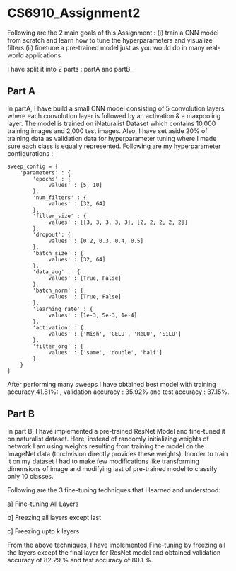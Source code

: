 # CS6910_Assignment2

Following are the 2 main goals of this Assignment : 
(i) train a CNN model from scratch and learn how to tune the hyperparameters and visualize filters 
(ii) finetune a pre-trained model just as you would do in many real-world applications

I have split it into 2 parts : partA and partB. 

## Part A

In partA, I have build a small CNN model consisting of 5 convolution layers where each convolution layer is followed by an activation & a maxpooling layer.
The model is trained on iNaturalist Dataset which contains 10,000 training images and 2,000 test images. Also, I have set aside 20% of training data as validation data for hyperparameter tuning where I made sure each class is equally represented. Following are my hyperparameter configurations :

```
sweep_config = {
    'parameters' : {
        'epochs' : {
            'values' : [5, 10]
        },
        'num_filters' : {
            'values' : [32, 64]
        },
        'filter_size' : {
            'values' : [[3, 3, 3, 3, 3], [2, 2, 2, 2, 2]]
        },
        'dropout': {
            'values' : [0.2, 0.3, 0.4, 0.5]
        },
        'batch_size' : {
            'values' : [32, 64]
        },
        'data_aug' :  {
            'values' : [True, False]
        },
        'batch_norm' : {
            'values' : [True, False]
        },
        'learning_rate' : {
            'values' : [1e-3, 5e-3, 1e-4]
        },
        'activation' : {
            'values' : ['Mish', 'GELU', 'ReLU', 'SiLU']
        },
        'filter_org' : {
            'values' : ['same', 'double', 'half']
        }
    }
}
```
After performing many sweeps I have obtained best model with training accuracy 41.81%: , validation accuracy : 35.92% and test accuracy : 37.15%.


## Part B

In part B, I have implemented a pre-trained ResNet Model and fine-tuned it on naturalist dataset. Here, instead of randomly initializing weights of network I am using weights resulting from training the model on the ImageNet data (torchvision directly provides these weights). Inorder to train it on my dataset I had to make few modifications like transforming dimensions of image and modifying last of pre-trained model to classify only 10 classes. 

Following are the 3 fine-tuning techniques that I learned and understood:

a] Fine-tuning All Layers

b] Freezing all layers except last

c] Freezing upto k layers

From the above techniques, I have implemented Fine-tuning by freezing all the layers except the final layer for ResNet model and obtained validation accuracy of  82.29 % and test accuracy of 80.1 %.


